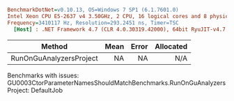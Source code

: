 ``` ini

BenchmarkDotNet=v0.10.13, OS=Windows 7 SP1 (6.1.7601.0)
Intel Xeon CPU E5-2637 v4 3.50GHz, 2 CPU, 16 logical cores and 8 physical cores
Frequency=3410117 Hz, Resolution=293.2451 ns, Timer=TSC
  [Host] : .NET Framework 4.7 (CLR 4.0.30319.42000), 64bit RyuJIT-v4.7.2558.0


```
|                  Method | Mean | Error | Allocated |
|------------------------ |-----:|------:|----------:|
| RunOnGuAnalyzersProject |   NA |    NA |       N/A |

Benchmarks with issues:
  GU0003CtorParameterNamesShouldMatchBenchmarks.RunOnGuAnalyzersProject: DefaultJob
